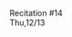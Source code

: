 
<div class="recitation">
<div class="column_date">
<p markdown="block">
Recitation #14 <br>
Thu,12/13
</p>
</div>

<div class="column_recitation">
<p markdown="block">



</p>
</div>

</div>

